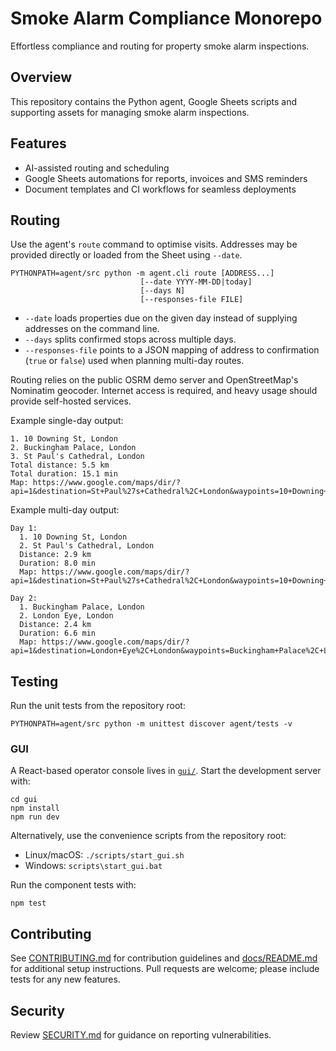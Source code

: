 # Smoke Alarm Compliance Monorepo

Effortless compliance and routing for property smoke alarm inspections.

## Overview

This repository contains the Python agent, Google Sheets scripts and supporting assets for managing smoke alarm inspections.

## Features

- AI-assisted routing and scheduling
- Google Sheets automations for reports, invoices and SMS reminders
- Document templates and CI workflows for seamless deployments

## Routing
Use the agent's `route` command to optimise visits. Addresses may be provided directly or loaded from the Sheet using `--date`.

```
PYTHONPATH=agent/src python -m agent.cli route [ADDRESS...]
                             [--date YYYY-MM-DD|today]
                             [--days N]
                             [--responses-file FILE]
```

- `--date` loads properties due on the given day instead of supplying addresses on the command line.
- `--days` splits confirmed stops across multiple days.
- `--responses-file` points to a JSON mapping of address to confirmation (`true` or `false`) used when planning multi-day routes.

Routing relies on the public OSRM demo server and OpenStreetMap's Nominatim geocoder. Internet access is required, and heavy usage should provide self-hosted services.

Example single-day output:

```
1. 10 Downing St, London
2. Buckingham Palace, London
3. St Paul's Cathedral, London
Total distance: 5.5 km
Total duration: 15.1 min
Map: https://www.google.com/maps/dir/?api=1&destination=St+Paul%27s+Cathedral%2C+London&waypoints=10+Downing+St%2C+London%7CBuckingham+Palace%2C+London
```

Example multi-day output:

```
Day 1:
  1. 10 Downing St, London
  2. St Paul's Cathedral, London
  Distance: 2.9 km
  Duration: 8.0 min
  Map: https://www.google.com/maps/dir/?api=1&destination=St+Paul%27s+Cathedral%2C+London&waypoints=10+Downing+St%2C+London

Day 2:
  1. Buckingham Palace, London
  2. London Eye, London
  Distance: 2.4 km
  Duration: 6.6 min
  Map: https://www.google.com/maps/dir/?api=1&destination=London+Eye%2C+London&waypoints=Buckingham+Palace%2C+London
```

## Testing
Run the unit tests from the repository root:

```
PYTHONPATH=agent/src python -m unittest discover agent/tests -v
```

### GUI

A React-based operator console lives in [`gui/`](gui). Start the development server with:

```
cd gui
npm install
npm run dev
```

Alternatively, use the convenience scripts from the repository root:

- Linux/macOS: `./scripts/start_gui.sh`
- Windows: `scripts\start_gui.bat`

Run the component tests with:

```
npm test
```

## Contributing

See [CONTRIBUTING.md](CONTRIBUTING.md) for contribution guidelines and [docs/README.md](docs/README.md) for additional setup instructions.
Pull requests are welcome; please include tests for any new features.

## Security

Review [SECURITY.md](SECURITY.md) for guidance on reporting vulnerabilities.
